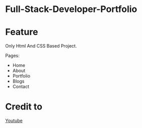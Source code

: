 # Full-Stack-Developer-Portfolio

# Feature
Only Html And CSS Based Project. 

Pages:
- Home 
- About
- Portfolio
- Blogs
- Contact


# Credit to
[Youtube](https://youtu.be/BNOTvGjRj3A)
